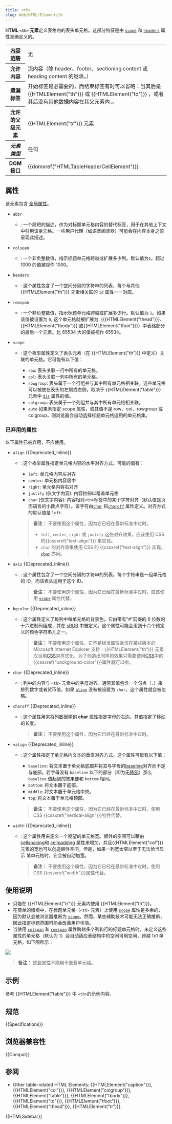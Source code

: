 ```yaml
---
title: <th>
slug: Web/HTML/Element/th
---
```


**HTML `<th>` 元素**定义表格内的表头单元格。这部分特征是由 [`scope`](/zh-CN/docs/Web/HTML/Element/th#scope) 和 [`headers`](/zh-CN/docs/Web/HTML/Element/th#headers) 属性准确定义的。

<table class="properties">
 <tbody>
  <tr>
   <th scope="row"><a href="/zh-CN/docs/HTML/Content_categories">内容范畴</a></th>
   <td>无</td>
  </tr>
  <tr>
   <th scope="row">允许内容</th>
   <td>
    <div class="content-models">
    <div id="table-mdls">流内容（除 header、footer、sectioning content 或 heading content 的继承。）</div>
    </div>
   </td>
  </tr>
  <tr>
   <th scope="row">遗漏标签</th>
   <td>开始标签是必需要的，而结束标签有时可以省略：当其后是{{HTMLElement("th")}} 或 {{HTMLElement("td")}} ，或者其后没有其他数据内容在其父元素内，。</td>
  </tr>
  <tr>
   <th scope="row">允许的父级元素</th>
   <td> {{HTMLElement("tr")}} 元素</td>
  </tr>
  <tr>
   <th scope="row"><dfn>元素类型</dfn></th>
   <td>任何</td>
  </tr>
  <tr>
   <th scope="row">DOM 接口</th>
   <td>{{domxref("HTMLTableHeaderCellElement")}}</td>
  </tr>
 </tbody>
</table>

## 属性

该元素包含 [全局属性](/zh-CN/docs/Web/HTML/Global_attributes)。

- `abbr`
  - : 一个简短的描述，作为对标题单元格内容的替代标签，用于在其他上下文中引用该单元格。一些用户代理（如语音阅读器）可能会在内容本身之前呈现此描述。
- `colspan`
  - : 一个非负整数值，指示标题单元格跨越或扩展多少列。默认值为`1`。超过 1000 的值被视作 1000。
- `headers`
  - : 这个属性包含了一个空间分隔的字符串的列表，每个与其他 {{HTMLElement("th")}} 元素相关联的 `id` 属性一一对应。
- `rowspan`
  - : 一个非负整数值，指示标题单元格跨越或扩展多少行。默认值为 `1`。如果该值被设置为 `0`, 这个单元格就被扩展为（{{HTMLElement("thead")}}、{{HTMLElement("tbody")}} 或{{HTMLElement("tfoot")}}）中表格部分的最后一个元素。比 65534 大的值被视作 65534。
- `scope`

  - : 这个枚举属性定义了表头元素（在 {{HTMLElement("th")}} 中定义）关联的单元格。它可能有以下值：

    - `row`: 表头关联一行中所有的单元格。
    - `col`: 表头关联一列中所有的单元格。
    - `rowgroup`: 表头属于一个行组并与其中所有单元格相关联。这些单元格可以被放在表头的左侧或右侧，取决于 {{HTMLElement("table")}} 元素中 [`dir`](/zh-CN/docs/Web/HTML/Global_attributes/dir) 属性的值。
    - `colgroup`: 表头属于一个列组并与其中所有单元格相关联。
    - `auto`
    如果未指定 scope 属性，或其值不是 row、col、rowgroup 或 colgroup，则浏览器会自动选择标题单元格适用的单元格集。

### 已弃用的属性

以下属性已被弃用，不应使用。

- `align` {{Deprecated_Inline}}

  - : 这个枚举属性指定单元格内容的水平对齐方式。可能的值有：

    - `left`: 单元格内容左对齐
    - `center`: 单元格内容居中
    - `right`: 单元格内容右对齐
    - `justify` (仅文字内容): 内容拉伸以覆盖单元格
    - `char` (仅文字内容): 内容相对`<th>`标签中的某个字符对齐（默认值是页面语言的小数点字符）。该字符由[`char`](/zh-CN/docs/Web/HTML/Element/th#char) 和[`charoff`](/zh-CN/docs/Web/HTML/Element/th#charoff) 属性定义。对齐方式的默认值是 `left`.

    > **备注：** 不要使用这个属性，因为它已经在最新标准中过时。
    >
    > - `left`, `center`, `right` 或 `justify` 这些对齐效果，应该使用 CSS 的{{cssxref("text-align")}} 来实现。
    > - `char` 的对齐效果使用 CSS 的 {{cssxref("text-align")}} 实现，[`char`](/zh-CN/docs/Web/HTML/Element/th#char) 亦同。

- `axis` {{Deprecated_Inline}}

  - : 这个属性包含了一个空间分隔的字符串的列表。每个字符串是一组单元格的 ID，而该表头适用于这个 ID。

    > **备注：** 不要使用这个属性，因为它已经在最新标准中过时。应该使用 [`scope`](/zh-CN/docs/Web/HTML/Element/th#scope) 属性代替。

- `bgcolor` {{Deprecated_inline}}

  - : 这个属性定义了每列中每单元格的背景色。它由带有“#”前缀的 6 位数的十六进制码组成，并在 [sRGB](https://www.w3.org/Graphics/Color/sRGB) 中被定义。这个属性可能会用到十六个预定义的颜色字符串儿之一。

    > **备注：** 不要使用这个属性，它不是标准属性且仅在某些版本的 Microsoft Internet Explorer 支持：{{HTMLElement("th")}} 元素应当用[CSS](/zh-CN/docs/CSS)来样式化。为了创造出同样的效果只需要使用[CSS](/zh-CN/docs/CSS)中的{{cssxref("background-color")}}属性就可以啦。

- `char` {{Deprecated_inline}}

  - : 列中的内容与 `<th>` 元素中的字母对齐。通常其值包含一个句点（`.`）来排列数字或者货币值。如果 [`align`](/zh-CN/docs/Web/HTML/Element/th#align) 没有被设置为 `char`，这个属性就会被忽略。

- `charoff` {{Deprecated_inline}}

  - : 这个属性用来将列数据移到 **char** 属性指定字母的右边。其值指定了移动的长度。

    > **备注：** 不要使用这个属性，因为它已经在最新标准中过时。
- `valign` {{Deprecated_inline}}

  - : 这个属性指定了单元格内文本的垂直对齐方式。这个属性可能有以下值：

    - `baseline`: 将文本置于单元格底部并将其与字母的[baseline](https://en.wikipedia.org/wiki/Baseline_%28typography%29)对齐而不是与底部。若字母没有 `baseline` 以下的部分（即为无[降部](https://www.wikiwand.com/zh/%E9%99%8D%E9%83%A8)）那么 `baseline` 值起到的效果便和 `bottom` 相同。
    - `bottom`: 将文本置于底部。
    - `middle`: 将文本置于单元格中央。
    - `top`: 将文本置于单元格顶部。

    > **备注：** 不要使用这个属性，因为它已经在最新标准中过时。使用 CSS {{cssxref("vertical-align")}}特性代替。

- `width` {{Deprecated_inline}}

  - : 这个属性用来定义一个期望的单元格宽。额外的空间可以藉由[cellspacing](/zh-CN/docs/Web/API/HTMLTableElement/cellSpacing)和 [cellpadding](/zh-CN/docs/Web/API/HTMLTableElement/cellPadding) 属性来增加，并且{{HTMLElement("col")}}元素的宽也可以创造额外空间。但是，如果一列宽太窄以至于无法恰当显示 某单元格时，它会被自动加宽。

    > **备注：** 不要使用这个属性，因为它已经在最新标准中过时。使用 CSS {{cssxref("width")}}属性代替。

## 使用说明

- 只能在 {{HTMLElement("tr")}} 元素内使用 {{HTMLElement("th")}}。
- 在简单的情境中，在标题单元格（`<th>` 元素）上使用 [`scope`](#scope) 属性是多余的，因为默认会被浏览器推断为 [`scope`](#scope)。然而，某些辅助技术可能无法正确推断，因此指定标题范围可能会改善用户体验。
- 当使用 [`colspan`](#colspan) 和 [`rowspan`](#rowspan) 属性跨越多个列和行的标题单元格时，未定义这些属性的单元格（默认为 1）会自动适应表结构中的空闲可用空间，跨越 1x1 单元格，如下图所示：

![](column-row-span.png)

> **备注：** 这些属性不能用于重叠单元格。

## 示例

参考 {{HTMLElement("table")}} 中 `<th>`的示例内容。

## 规范

{{Specifications}}

## 浏览器兼容性

{{Compat}}

## 参阅

- Other table-related HTML Elements: {{HTMLElement("caption")}}, {{HTMLElement("col")}}, {{HTMLElement("colgroup")}}, {{HTMLElement("table")}}, {{HTMLElement("tbody")}}, {{HTMLElement("td")}}, {{HTMLElement("tfoot")}}, {{HTMLElement("thead")}}, {{HTMLElement("tr")}}.

{{HTMLSidebar}}
